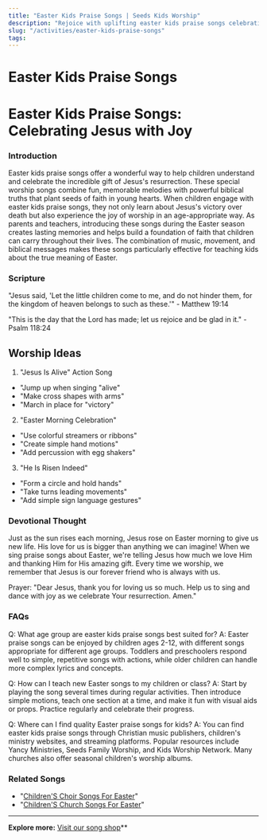 ```yaml
---
title: "Easter Kids Praise Songs | Seeds Kids Worship"
description: "Rejoice with uplifting easter kids praise songs celebrating Jesus' resurrection. Easter worship resources for kids and Sunday school."
slug: "/activities/easter-kids-praise-songs"
tags:
---
```


# Easter Kids Praise Songs

# Easter Kids Praise Songs: Celebrating Jesus with Joy

### Introduction
Easter kids praise songs offer a wonderful way to help children understand and celebrate the incredible gift of Jesus's resurrection. These special worship songs combine fun, memorable melodies with powerful biblical truths that plant seeds of faith in young hearts. When children engage with easter kids praise songs, they not only learn about Jesus's victory over death but also experience the joy of worship in an age-appropriate way. As parents and teachers, introducing these songs during the Easter season creates lasting memories and helps build a foundation of faith that children can carry throughout their lives. The combination of music, movement, and biblical messages makes these songs particularly effective for teaching kids about the true meaning of Easter.

### Scripture
"Jesus said, 'Let the little children come to me, and do not hinder them, for the kingdom of heaven belongs to such as these.'" - Matthew 19:14

"This is the day that the Lord has made; let us rejoice and be glad in it." - Psalm 118:24

## Worship Ideas
1. "Jesus Is Alive" Action Song
- "Jump up when singing "alive"
- "Make cross shapes with arms"
- "March in place for "victory"

2. "Easter Morning Celebration"
- "Use colorful streamers or ribbons"
- "Create simple hand motions"
- "Add percussion with egg shakers"

3. "He Is Risen Indeed"
- "Form a circle and hold hands"
- "Take turns leading movements"
- "Add simple sign language gestures"

### Devotional Thought
Just as the sun rises each morning, Jesus rose on Easter morning to give us new life. His love for us is bigger than anything we can imagine! When we sing praise songs about Easter, we're telling Jesus how much we love Him and thanking Him for His amazing gift. Every time we worship, we remember that Jesus is our forever friend who is always with us.

Prayer: "Dear Jesus, thank you for loving us so much. Help us to sing and dance with joy as we celebrate Your resurrection. Amen."

### FAQs
Q: What age group are easter kids praise songs best suited for?
A: Easter praise songs can be enjoyed by children ages 2-12, with different songs appropriate for different age groups. Toddlers and preschoolers respond well to simple, repetitive songs with actions, while older children can handle more complex lyrics and concepts.

Q: How can I teach new Easter songs to my children or class?
A: Start by playing the song several times during regular activities. Then introduce simple motions, teach one section at a time, and make it fun with visual aids or props. Practice regularly and celebrate their progress.

Q: Where can I find quality Easter praise songs for kids?
A: You can find easter kids praise songs through Christian music publishers, children's ministry websites, and streaming platforms. Popular resources include Yancy Ministries, Seeds Family Worship, and Kids Worship Network. Many churches also offer seasonal children's worship albums.

### Related Songs

- "[Children'S Choir Songs For Easter](/activities/children-s-choir-songs-for-easter/)"
- "[Children'S Church Songs For Easter](/activities/children-s-church-songs-for-easter/)"

---

**Explore more:** [Visit our song shop](https://seedskidsworship.com/shop)**

<!-- Schema Markup -->
<script type="application/ld+json">
{
  "@context": "https://schema.org",
  "@type": "MusicRecording",
  "name": "Easter Kids Praise Songs",
  "byArtist": {
    "@type": "MusicGroup",
    "name": "Seeds Kids Worship"
  },
  "isFamilyFriendly": true,
  "url": "https://seedskidsworship.com/activities/easter-kids-praise-songs/"
}
</script>